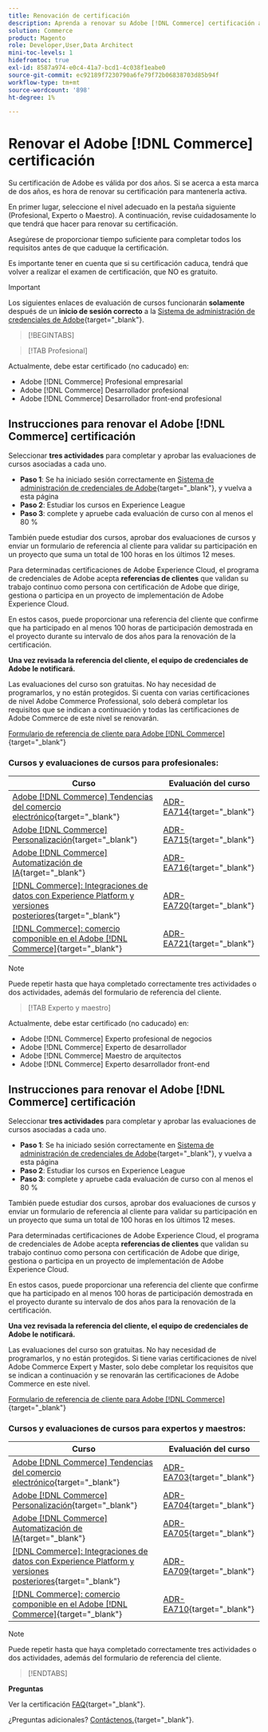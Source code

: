 ```yaml
---
title: Renovación de certificación
description: Aprenda a renovar su Adobe [!DNL Commerce] certificación antes de que caduque.
solution: Commerce
product: Magento
role: Developer,User,Data Architect
mini-toc-levels: 1
hidefromtoc: true
exl-id: 8587a974-e0c4-41a7-bcd1-4c038f1eabe0
source-git-commit: ec92189f7230790a6fe79f72b06838703d85b94f
workflow-type: tm+mt
source-wordcount: '898'
ht-degree: 1%

---
```


# Renovar el Adobe [!DNL Commerce] certificación

Su certificación de Adobe es válida por dos años. Si se acerca a esta marca de dos años, es hora de renovar su certificación para mantenerla activa.

En primer lugar, seleccione el nivel adecuado en la pestaña siguiente (Profesional, Experto o Maestro). A continuación, revise cuidadosamente lo que tendrá que hacer para renovar su certificación.

Asegúrese de proporcionar tiempo suficiente para completar todos los requisitos antes de que caduque la certificación.

Es importante tener en cuenta que si su certificación caduca, tendrá que volver a realizar el examen de certificación, que NO es gratuito.

>[!IMPORTANT]
>
>Los siguientes enlaces de evaluación de cursos funcionarán **solamente** después de un **inicio de sesión correcto** a la [Sistema de administración de credenciales de Adobe](http://www.certmetrics.com/adobe){target="_blank"}.

>[!BEGINTABS]

>[!TAB Profesional]

Actualmente, debe estar certificado (no caducado) en:

* Adobe [!DNL Commerce] Profesional empresarial
* Adobe [!DNL Commerce] Desarrollador profesional
* Adobe [!DNL Commerce] Desarrollador front-end profesional

## Instrucciones para renovar el Adobe [!DNL Commerce] certificación

Seleccionar **tres actividades** para completar y aprobar las evaluaciones de cursos asociadas a cada uno.

* **Paso 1**: Se ha iniciado sesión correctamente en [Sistema de administración de credenciales de Adobe](http://www.certmetrics.com/adobe){target="_blank"}, y vuelva a esta página
* **Paso 2**: Estudiar los cursos en Experience League
* **Paso 3**: complete y apruebe cada evaluación de curso con al menos el 80 %

También puede estudiar dos cursos, aprobar dos evaluaciones de cursos y enviar un formulario de referencia al cliente para validar su participación en un proyecto que suma un total de 100 horas en los últimos 12 meses.

Para determinadas certificaciones de Adobe Experience Cloud, el programa de credenciales de Adobe acepta **referencias de clientes** que validan su trabajo continuo como persona con certificación de Adobe que dirige, gestiona o participa en un proyecto de implementación de Adobe Experience Cloud.

En estos casos, puede proporcionar una referencia del cliente que confirme que ha participado en al menos 100 horas de participación demostrada en el proyecto durante su intervalo de dos años para la renovación de la certificación.

**Una vez revisada la referencia del cliente, el equipo de credenciales de Adobe le notificará.**

Las evaluaciones del curso son gratuitas. No hay necesidad de programarlos, y no están protegidos. Si cuenta con varias certificaciones de nivel Adobe Commerce Professional, solo deberá completar los requisitos que se indican a continuación y todas las certificaciones de Adobe Commerce de este nivel se renovarán.

[Formulario de referencia de cliente para Adobe [!DNL Commerce]](https://www.certmetrics.com/adobe/candidate/caveon_sso_adobe.aspx?ssoLogin=true&amp;eid=ADR-EA711){target="_blank"}

### Cursos y evaluaciones de cursos para profesionales:

| Curso | Evaluación del curso |
| ------- | ------- |
| [Adobe [!DNL Commerce] Tendencias del comercio electrónico](https://experienceleague.adobe.com/docs/commerce-events/events/commerce-and-coffee/2022/ecommerce-trends.html?lang=en){target="_blank"} | [ADR-EA714](https://www.certmetrics.com/adobe/candidate/caveon_sso_adobe.aspx?ssoLogin=true&amp;eid=ADR-EA714){target="_blank"} |
| [Adobe [!DNL Commerce] Personalización](https://experienceleague.adobe.com/docs/commerce-events/events/commerce-and-coffee/2022/personalization.html?lang=en){target="_blank"} | [ADR-EA715](https://www.certmetrics.com/adobe/candidate/caveon_sso_adobe.aspx?ssoLogin=true&amp;eid=ADR-EA715){target="_blank"} |
| [Adobe [!DNL Commerce] Automatización de IA](https://experienceleague.adobe.com/docs/commerce-events/events/commerce-and-coffee/2022/ai-and-automation.html?lang=en){target="_blank"} | [ADR-EA716](https://www.certmetrics.com/adobe/candidate/caveon_sso_adobe.aspx?ssoLogin=true&amp;eid=ADR-EA716){target="_blank"} |
| [[!DNL Commerce]: Integraciones de datos con Experience Platform y versiones posteriores](https://video.tv.adobe.com/v/3413334/){target="_blank"} | [ADR-EA720](https://www.certmetrics.com/adobe/candidate/caveon_sso_adobe.aspx?ssoLogin=true&amp;eid=ADR-EA720){target="_blank"} |
| [[!DNL Commerce]: comercio componible en el Adobe [!DNL Commerce]](https://video.tv.adobe.com/v/3413335/){target="_blank"} | [ADR-EA721](https://www.certmetrics.com/adobe/candidate/caveon_sso_adobe.aspx?ssoLogin=true&amp;eid=ADR-EA721){target="_blank"} |

>[!NOTE]
>
>Puede repetir hasta que haya completado correctamente tres actividades o dos actividades, además del formulario de referencia del cliente.

>[!TAB Experto y maestro]

Actualmente, debe estar certificado (no caducado) en:

* Adobe [!DNL Commerce] Experto profesional de negocios
* Adobe [!DNL Commerce] Experto de desarrollador
* Adobe [!DNL Commerce] Maestro de arquitectos
* Adobe [!DNL Commerce] Experto desarrollador front-end

## Instrucciones para renovar el Adobe [!DNL Commerce] certificación

Seleccionar **tres actividades** para completar y aprobar las evaluaciones de cursos asociadas a cada uno.

* **Paso 1**: Se ha iniciado sesión correctamente en [Sistema de administración de credenciales de Adobe](http://www.certmetrics.com/adobe){target="_blank"}, y vuelva a esta página
* **Paso 2**: Estudiar los cursos en Experience League
* **Paso 3**: complete y apruebe cada evaluación de curso con al menos el 80 %

También puede estudiar dos cursos, aprobar dos evaluaciones de cursos y enviar un formulario de referencia al cliente para validar su participación en un proyecto que suma un total de 100 horas en los últimos 12 meses.

Para determinadas certificaciones de Adobe Experience Cloud, el programa de credenciales de Adobe acepta **referencias de clientes** que validan su trabajo continuo como persona con certificación de Adobe que dirige, gestiona o participa en un proyecto de implementación de Adobe Experience Cloud.

En estos casos, puede proporcionar una referencia del cliente que confirme que ha participado en al menos 100 horas de participación demostrada en el proyecto durante su intervalo de dos años para la renovación de la certificación.

**Una vez revisada la referencia del cliente, el equipo de credenciales de Adobe le notificará.**

Las evaluaciones del curso son gratuitas. No hay necesidad de programarlos, y no están protegidos. Si tiene varias certificaciones de nivel Adobe Commerce Expert y Master, solo debe completar los requisitos que se indican a continuación y se renovarán las certificaciones de Adobe Commerce en este nivel.

[Formulario de referencia de cliente para Adobe [!DNL Commerce]](https://www.certmetrics.com/adobe/candidate/caveon_sso_adobe.aspx?ssoLogin=true&amp;eid=ADR-EA700){target="_blank"}

### Cursos y evaluaciones de cursos para expertos y maestros:

| Curso | Evaluación del curso |
| ------- | ------- |
| [Adobe [!DNL Commerce] Tendencias del comercio electrónico](https://experienceleague.adobe.com/docs/commerce-events/events/commerce-and-coffee/2022/ecommerce-trends.html?lang=en){target="_blank"} | [ADR-EA703](https://www.certmetrics.com/adobe/candidate/caveon_sso_adobe.aspx?ssoLogin=true&amp;eid=ADR-EA703){target="_blank"} |
| [Adobe [!DNL Commerce] Personalización](https://experienceleague.adobe.com/docs/commerce-events/events/commerce-and-coffee/2022/personalization.html?lang=en){target="_blank"} | [ADR-EA704](https://www.certmetrics.com/adobe/candidate/caveon_sso_adobe.aspx?ssoLogin=true&amp;eid=ADR-EA704){target="_blank"} |
| [Adobe [!DNL Commerce] Automatización de IA](https://experienceleague.adobe.com/docs/commerce-events/events/commerce-and-coffee/2022/ai-and-automation.html?lang=en){target="_blank"} | [ADR-EA705](https://www.certmetrics.com/adobe/candidate/caveon_sso_adobe.aspx?ssoLogin=true&amp;eid=ADR-EA705){target="_blank"} |
| [[!DNL Commerce]: Integraciones de datos con Experience Platform y versiones posteriores](https://video.tv.adobe.com/v/3413334/){target="_blank"} | [ADR-EA709](https://www.certmetrics.com/adobe/candidate/caveon_sso_adobe.aspx?ssoLogin=true&amp;eid=ADR-EA709){target="_blank"} |
| [[!DNL Commerce]: comercio componible en el Adobe [!DNL Commerce]](https://video.tv.adobe.com/v/3413335/){target="_blank"} | [ADR-EA710](https://www.certmetrics.com/adobe/candidate/caveon_sso_adobe.aspx?ssoLogin=true&amp;eid=ADR-EA710){target="_blank"} |

>[!NOTE]
>
>Puede repetir hasta que haya completado correctamente tres actividades o dos actividades, además del formulario de referencia del cliente.

>[!ENDTABS]

**Preguntas**

Ver la certificación [FAQ](https://experienceleague.adobe.com/docs/certification/certification/faq.html?lang=en){target="_blank"}.

¿Preguntas adicionales? [Contáctenos.](mailto:certif@adobe.com){target="_blank"}.

